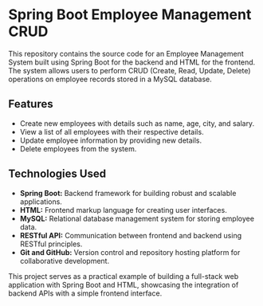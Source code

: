# Spring Boot Employee Management CRUD

This repository contains the source code for an Employee Management System built using Spring Boot for the backend and HTML for the frontend. The system allows users to perform CRUD (Create, Read, Update, Delete) operations on employee records stored in a MySQL database.

## Features

- Create new employees with details such as name, age, city, and salary.
- View a list of all employees with their respective details.
- Update employee information by providing new details.
- Delete employees from the system.

## Technologies Used

- **Spring Boot:** Backend framework for building robust and scalable applications.
- **HTML:** Frontend markup language for creating user interfaces.
- **MySQL:** Relational database management system for storing employee data.
- **RESTful API:** Communication between frontend and backend using RESTful principles.
- **Git and GitHub:** Version control and repository hosting platform for collaborative development.

This project serves as a practical example of building a full-stack web application with Spring Boot and HTML, showcasing the integration of backend APIs with a simple frontend interface.
